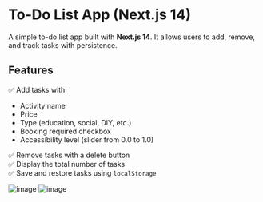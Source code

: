 # To-Do List App (Next.js 14)

A simple to-do list app built with **Next.js 14**. It allows users to add, remove, and track tasks with persistence.

## Features
✅ Add tasks with:
   - Activity name
   - Price
   - Type (education, social, DIY, etc.)
   - Booking required checkbox
   - Accessibility level (slider from 0.0 to 1.0)
   
✅ Remove tasks with a delete button  
✅ Display the total number of tasks  
✅ Save and restore tasks using `localStorage`  

![image](https://github.com/user-attachments/assets/3589ffe4-db61-4372-8fdd-9314d342be1c)
![image](https://github.com/user-attachments/assets/58352ffb-26ff-4937-8625-ca62ddf12c12)

